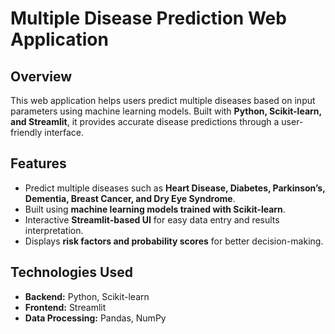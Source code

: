# Multiple Disease Prediction Web Application  

## Overview  
This web application helps users predict multiple diseases based on input parameters using machine learning models. Built with **Python, Scikit-learn, and Streamlit**, it provides accurate disease predictions through a user-friendly interface.  

## Features  
- Predict multiple diseases such as **Heart Disease, Diabetes, Parkinson’s, Dementia, Breast Cancer, and Dry Eye Syndrome**.  
- Built using **machine learning models trained with Scikit-learn**.  
- Interactive **Streamlit-based UI** for easy data entry and results interpretation.  
- Displays **risk factors and probability scores** for better decision-making.  

## Technologies Used  
- **Backend:** Python, Scikit-learn  
- **Frontend:** Streamlit  
- **Data Processing:** Pandas, NumPy  


